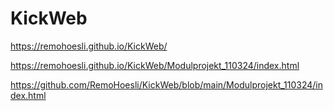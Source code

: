 # KickWeb

https://remohoesli.github.io/KickWeb/

https://remohoesli.github.io/KickWeb/Modulprojekt_110324/index.html

https://github.com/RemoHoesli/KickWeb/blob/main/Modulprojekt_110324/index.html
